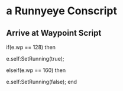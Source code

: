# a Runnyeye Conscript
## Arrive at Waypoint Script

if(e.wp == 128) then


e.self:SetRunning(true);

elseif(e.wp == 160) then


e.self:SetRunning(false);
end